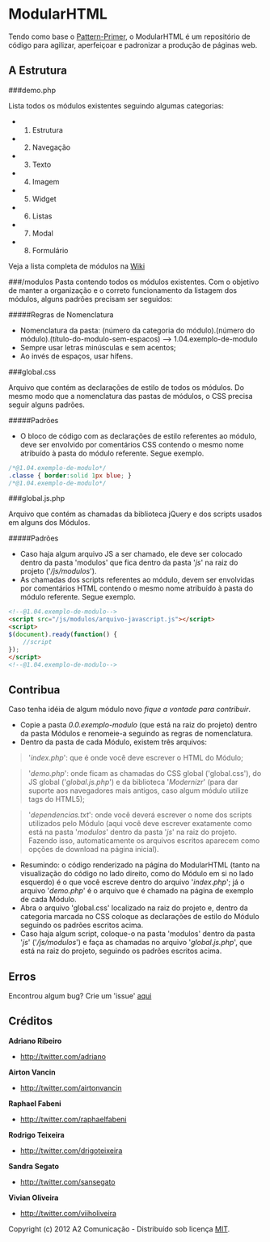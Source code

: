 ModularHTML
===========

Tendo como base o [Pattern-Primer](https://github.com/adactio/Pattern-Primer), o ModularHTML é um repositório de código para agilizar, aperfeiçoar e padronizar a produção de páginas web. 

A Estrutura
-----------

###demo.php

Lista todos os módulos existentes seguindo algumas categorias:

* 1. Estrutura
* 2. Navegação
* 3. Texto
* 4. Imagem
* 5. Widget
* 6. Listas
* 7. Modal
* 8. Formulário

Veja a lista completa de módulos na [Wiki](https://github.com/a2comunicacao/ModularHTML/wiki/Lista-de-m%C3%B3dulos)

###/modulos
Pasta contendo todos os módulos existentes. Com o objetivo de manter a organização e o correto funcionamento da listagem dos módulos, alguns padrões precisam ser seguidos:

#####Regras de Nomenclatura

* Nomenclatura da pasta: (número da categoria do módulo).(número do módulo).(título-do-modulo-sem-espacos) --> 1.04.exemplo-de-modulo
* Sempre usar letras minúsculas e sem acentos;
* Ao invés de espaços, usar hífens.


###global.css

Arquivo que contém as declarações de estilo de todos os módulos. Do mesmo modo que a nomenclatura das pastas de módulos, o CSS precisa seguir alguns padrões.

#####Padrões

* O bloco de código com as declarações de estilo referentes ao módulo, deve ser envolvido por comentários CSS contendo o mesmo nome atribuído à pasta do módulo referente. Segue exemplo.

``` css
/*@1.04.exemplo-de-modulo*/
.classe { border:solid 1px blue; }
/*@1.04.exemplo-de-modulo*/
```

###global.js.php

Arquivo que contém as chamadas da biblioteca jQuery e dos scripts usados em alguns dos Módulos.

#####Padrões

* Caso haja algum arquivo JS a ser chamado, ele deve ser colocado dentro da pasta 'modulos' que fica dentro da pasta '*js*' na raiz do projeto ('*/js/modulos*').
* As chamadas dos scripts referentes ao módulo, devem ser envolvidas por comentários HTML contendo o mesmo nome atribuído à pasta do módulo referente. Segue exemplo.

``` html
<!--@1.04.exemplo-de-modulo-->
<script src="/js/modulos/arquivo-javascript.js"></script>
<script>
$(document).ready(function() {
	//script
});
</script>
<!--@1.04.exemplo-de-modulo-->
```


Contribua
---------

Caso tenha idéia de algum módulo novo *fique a vontade para contribuir*.

* Copie a pasta *0.0.exemplo-modulo* (que está na raiz do projeto) dentro da pasta Módulos e renomeie-a seguindo as regras de nomenclatura.
* Dentro da pasta de cada Módulo, existem três arquivos: 

>'*index.php*': que é onde você deve escrever o HTML do Módulo; 

>'*demo.php*': onde ficam as chamadas do CSS global ('global.css'), do JS global ('*global.js.php*') e da biblioteca '*Modernizr*' (para dar suporte aos navegadores mais antigos, caso algum módulo utilize tags do HTML5);

> '*dependencias.txt*': onde você deverá escrever o nome dos scripts utilizados pelo Módulo (aqui você deve escrever exatamente como está na pasta '*modulos*' dentro da pasta '*js*' na raiz do projeto. Fazendo isso, automaticamente os arquivos escritos aparecem como opções de download na página inicial).

* Resumindo: o código renderizado na página do ModularHTML (tanto na visualização do código no lado direito, como do Módulo em si no lado esquerdo) é o que você escreve dentro do arquivo '*index.php*'; já o arquivo '*demo.php*' é o arquivo que é chamado na página de exemplo de cada Módulo.
* Abra o arquivo 'global.css' localizado na raiz do projeto e, dentro da categoria marcada no CSS coloque as declarações de estilo do Módulo seguindo os padrões escritos acima.
* Caso haja algum script, coloque-o na pasta 'modulos' dentro da pasta '*js*' ('*/js/modulos*') e faça as chamadas no arquivo '*global.js.php*', que está na raiz do projeto, seguindo os padrões escritos acima.

Erros
-----
Encontrou algum bug? Crie um 'issue' [aqui](https://github.com/a2comunicacao/ModularHTML/issues)


Créditos
-------------

**Adriano Ribeiro**

+ http://twitter.com/adriano

**Airton Vancin**

+ http://twitter.com/airtonvancin

**Raphael Fabeni**

+ http://twitter.com/raphaelfabeni

**Rodrigo Teixeira**

+ http://twitter.com/drigoteixeira

**Sandra Segato**

+ http://twitter.com/sansegato

**Vivian Oliveira**

+ http://twitter.com/viiholiveira

Copyright (c) 2012 A2 Comunicação - Distribuído sob licença [MIT](http://opensource.org/licenses/mit-license.php).